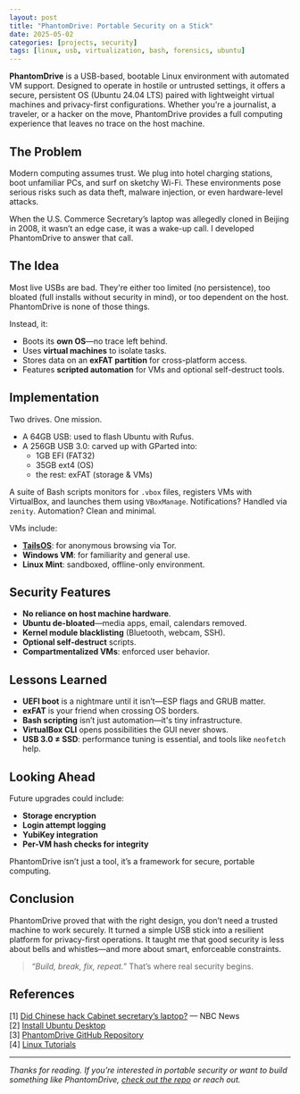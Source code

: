 ```yaml
---
layout: post
title: "PhantomDrive: Portable Security on a Stick"
date: 2025-05-02
categories: [projects, security]
tags: [linux, usb, virtualization, bash, forensics, ubuntu]
---
```




**PhantomDrive** is a USB-based, bootable Linux environment with automated VM support. Designed to operate in hostile or untrusted settings, it offers a secure, persistent OS (Ubuntu 24.04 LTS) paired with lightweight virtual machines and privacy-first configurations. Whether you're a journalist, a traveler, or a hacker on the move, PhantomDrive provides a full computing experience that leaves no trace on the host machine.

## The Problem

Modern computing assumes trust. We plug into hotel charging stations, boot unfamiliar PCs, and surf on sketchy Wi-Fi. These environments pose serious risks such as data theft, malware injection, or even hardware-level attacks.

When the U.S. Commerce Secretary’s laptop was allegedly cloned in Beijing in 2008, it wasn’t an edge case, it was a wake-up call. I developed PhantomDrive to answer that call.

## The Idea

Most live USBs are bad. They're either too limited (no persistence), too bloated (full installs without security in mind), or too dependent on the host. PhantomDrive is none of those things.

Instead, it:

- Boots its **own OS**—no trace left behind.
- Uses **virtual machines** to isolate tasks.
- Stores data on an **exFAT partition** for cross-platform access.
- Features **scripted automation** for VMs and optional self-destruct tools.

## Implementation

Two drives. One mission.

- A 64GB USB: used to flash Ubuntu with Rufus.
- A 256GB USB 3.0: carved up with GParted into:
  - 1GB EFI (FAT32)
  - 35GB ext4 (OS)
  - the rest: exFAT (storage & VMs)

A suite of Bash scripts monitors for `.vbox` files, registers VMs with VirtualBox, and launches them using `VBoxManage`. Notifications? Handled via `zenity`. Automation? Clean and minimal.

VMs include:
- [**TailsOS**](https://tails.net/): for anonymous browsing via Tor.
- **Windows VM**: for familiarity and general use.
- **Linux Mint**: sandboxed, offline-only environment.

## Security Features

- **No reliance on host machine hardware**.
- **Ubuntu de-bloated**—media apps, email, calendars removed.
- **Kernel module blacklisting** (Bluetooth, webcam, SSH).
- **Optional self-destruct** scripts.
- **Compartmentalized VMs**: enforced user behavior.

## Lessons Learned

- **UEFI boot** is a nightmare until it isn’t—ESP flags and GRUB matter.
- **exFAT** is your friend when crossing OS borders.
- **Bash scripting** isn’t just automation—it's tiny infrastructure.
- **VirtualBox CLI** opens possibilities the GUI never shows.
- **USB 3.0 ≠ SSD**: performance tuning is essential, and tools like `neofetch` help.

## Looking Ahead

Future upgrades could include:

- **Storage encryption**
- **Login attempt logging**
- **YubiKey integration**
- **Per-VM hash checks for integrity**

PhantomDrive isn’t just a tool, it’s a framework for secure, portable computing.

## Conclusion

PhantomDrive proved that with the right design, you don’t need a trusted machine to work securely. It turned a simple USB stick into a resilient platform for privacy-first operations. It taught me that good security is less about bells and whistles—and more about smart, enforceable constraints.

> _“Build, break, fix, repeat.”_ That’s where real security begins.

## References

[1] [Did Chinese hack Cabinet secretary’s laptop?](https://www.nbcnews.com/id/wbna24880526) — NBC News  
[2] [Install Ubuntu Desktop](https://ubuntu.com/tutorials/install-ubuntu-desktop#1-overview)  
[3] [PhantomDrive GitHub Repository](https://github.com/8bitcommit/PhantomDrive)  
[4] [Linux Tutorials](https://linux.org/forums/#linux-tutorials.122)  

---

_Thanks for reading. If you’re interested in portable security or want to build something like PhantomDrive, [check out the repo](https://github.com/8bitcommit/PhantomDrive) or reach out._
